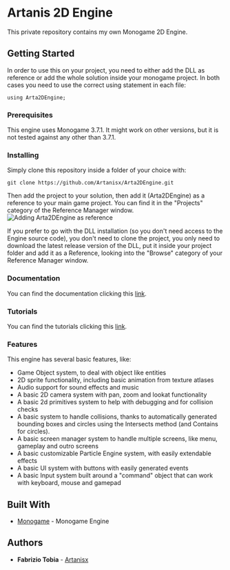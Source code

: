 # Artanis 2D Engine

This private repository contains my own Monogame 2D Engine.

## Getting Started

In order to use this on your project, you need to either add the DLL as reference or add the whole solution inside your monogame project. In both cases you need to use the correct using statement in each file:
```
using Arta2DEngine;
```

### Prerequisites

This engine uses Monogame 3.7.1. It might work on other versions, but it is not tested against any other than 3.7.1.

### Installing

Simply clone this repository inside a folder of your choice with:

```
git clone https://github.com/Artanisx/Arta2DEngine.git
```

Then add the project to your solution, then add it (Arta2DEngine) as a reference to your main game project. You can find it in the "Projects" category of the Reference Manager window.
![Adding Arta2DEngine as reference](http://puu.sh/F1tbT/1982549470.png)

If you prefer to go with the DLL installation (so you don't need access to the Engine source code), you don't need to clone the project, you only need to download the latest release version of the DLL, put it inside your project folder and add it as a Reference, looking into the "Browse" category of your Reference Manager window.

### Documentation

You can find the documentation clicking this [link](Documentation/userguide.md).

### Tutorials

You can find the tutorials clicking this [link](Documentation/tutorials.md).

### Features

This engine has several basic features, like:

* Game Object system, to deal with object like entities
* 2D sprite functionality, including basic animation from texture atlases
* Audio support for sound effects and music
* A basic 2D camera system with pan, zoom and lookat functionality
* A basic 2d primitives system to help with debugging and for collision checks
* A basic system to handle collisions, thanks to automatically generated bounding boxes and circles using the Intersects method (and Contains for circles).
* A basic screen manager system to handle multiple screens, like menu, gameplay and outro screens
* A basic customizable Particle Engine system, with easily extendable effects
* A basic UI system with buttons with easily generated events
* A basic Input system built around a "command" object that can work with keyboard, mouse and gamepad

## Built With

* [Monogame](https://www.monogame.net/) - Monogame Engine

## Authors

* **Fabrizio  Tobia** - [Artanisx](https://github.com/Artanisx/)